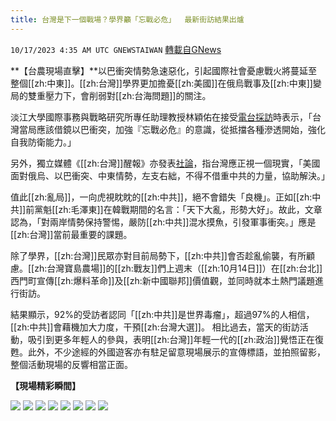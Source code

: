 ```yaml
---
title: 台灣是下一個戰場？學界籲「忘戰必危」  最新街訪結果出爐
---
```

`10/17/2023 4:35 AM UTC GNEWSTAIWAN` [轉載自GNews](https://gnews.org/articles/1843074)

**【台農現場直擊】**以巴衝突情勢急速惡化，引起國際社會憂慮戰火將蔓延至整個[[zh:中東]]。[[zh:台灣]]學界更加擔憂[[zh:美國]]在俄烏戰事及[[zh:中東]]變局的雙重壓力下，會削弱對[[zh:台海問題]]的關注。

淡江大學國際事務與戰略研究所專任助理教授林穎佑在接受[電台採訪](https://www.rti.org.tw/news/view/id/2183158)時表示，「台灣當局應該借鏡以巴衝突，加強『忘戰必危』的意識，從抵擋各種滲透開始，強化自我防衛能力。」

另外，獨立媒體《[[zh:台灣]]醒報》亦發表[社論](https://anntw.com/articles/20231015-fJ6K)，指台灣應正視一個現實，「美國面對俄烏、以巴衝突、中東情勢，左支右絀，不得不借重中共的力量，協助解決。」

 
值此[[zh:亂局]]，一向虎視眈眈的[[zh:中共]]，絕不會錯失「良機」。正如[[zh:中共]]前黨魁[[zh:毛澤東]]在韓戰期間的名言：「天下大亂，形勢大好」。故此，文章認為，「對兩岸情勢保持警惕，嚴防[[zh:中共]]混水摸魚，引發軍事衝突。」應是[[zh:台灣]]當前最重要的課題。

 除了學界，[[zh:台灣]]民眾亦對目前局勢下，[[zh:中共]]會否趁亂偷襲，有所顧慮。[[zh:台灣寶島農場]]的[[zh:戰友]]們上週末（[[zh:10月14日]]）在[[zh:台北]]西門町宣傳[[zh:爆料革命]]及[[zh:新中國聯邦]]價值觀，並同時就本土熱門議題進行街訪。

 結果顯示，92%的受訪者認同「[[zh:中共]]是世界毒瘤」，超過97%的人相信，[[zh:中共]]會藉機加大力度，干預[[zh:台灣大選]]。
相比過去，當天的街訪活動，吸引到更多年輕人的參與，表明[[zh:台灣]]年輕一代的[[zh:政治]]覺悟正在復甦。此外，不少途經的外國遊客亦有駐足留意現場展示的宣傳標語，並拍照留影，整個活動現場的反響相當正面。

**【現場精彩瞬間】**









![](ipfs://QmXs44FJ7Jxio1KWjuiQhzNJ18hbrUCAm2tqWPAJTN2hjG?.png)
![](ipfs://QmSRufa4zjn1hf97zbQvnghCWQg5NAKbbv5VEFz2MnKT1d?.png)
![](ipfs://Qmb6zqrbRsX72SnCrHVFJCepv8eMmUa4nwaMgfYuX14gSj?.png)
![](ipfs://QmNtbnXhbGDs1HUjZA5ugTbLV1un4QUKvUZ32xLACjQ1A5?.png)
![](ipfs://QmVMgBEBcjqmyuD7YZEW1zSaHH1YKqeWxCL9Ke5aLgMnDE?.png)
![](ipfs://QmU5fUpQHi2yFa6kgtZLk4e3CE8nvqSd9dU32ULL8XjQat?.png)
![](ipfs://QmU1Bx8LfC9UmLRnepHwPzTdaFXwwrhn8mhKhByfSJ74Jy?.png)
![](ipfs://QmePScvLkEvFT1rYYNsy4rB9fusgxbpPvSQVoNRRakrM4H?.png)



